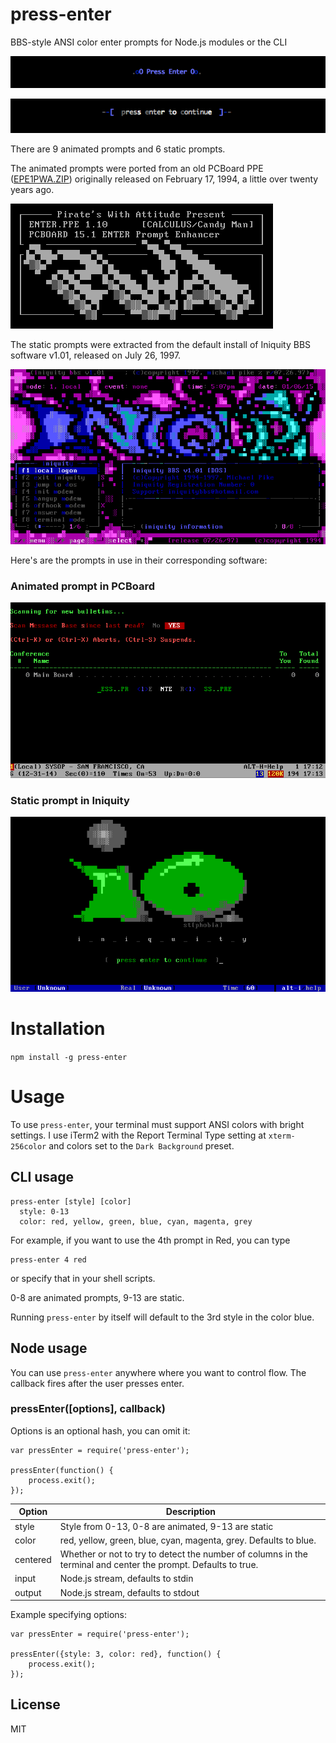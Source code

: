 # press-enter

BBS-style ANSI color enter prompts for Node.js modules or the CLI

![image](https://raw.githubusercontent.com/bertrandom/press-enter/gh-pages/demo.gif?token=AADhqoKGfu2hLP1aKjK_4HMixSzjJOqHks5UsL_LwA%3D%3D)

![image](https://raw.githubusercontent.com/bertrandom/press-enter/gh-pages/static.gif?token=AADhqulI4FmcPfn4D7vIOYs8_LYpeZq-ks5UtckDwA%3D%3D)

There are 9 animated prompts and 6 static prompts.

The animated prompts were ported from an old PCBoard PPE ([EPE1PWA.ZIP](http://cd.textfiles.com/ppes/E/EPE1PWA.ZIP)) originally released on February 17, 1994, a little over twenty years ago.

![image](https://raw.githubusercontent.com/bertrandom/press-enter/gh-pages/file_id.diz.png?token=AADhqoCAMsJkccmD3dtVn7DCQh0bIRlXks5Utb_swA%3D%3D)

The static prompts were extracted from the default install of Iniquity BBS software v1.01, released on July 26, 1997.

![image](https://raw.githubusercontent.com/bertrandom/press-enter/gh-pages/iniquity.png?token=AADhqhBw0G3Ph5HArbqN5PvFlUZmqzG2ks5UtcH2wA%3D%3D)

Here's are the prompts in use in their corresponding software:

### Animated prompt in PCBoard

![image](https://raw.githubusercontent.com/bertrandom/press-enter/gh-pages/pcboard.gif?token=AADhqjAEFvqOYi_TYGxf5JRBUc4VG8snks5UtcNFwA%3D%3D)

### Static prompt in Iniquity

![image](https://raw.githubusercontent.com/bertrandom/press-enter/gh-pages/iniquity_enter.png?token=AADhqrwlVRFaE_ni7rzEE5yHTEjt6NO0ks5UtcJNwA%3D%3D)

# Installation

`npm install -g press-enter`

# Usage

To use `press-enter`, your terminal must support ANSI colors with bright settings. I use iTerm2 with the Report Terminal Type setting at `xterm-256color` and colors set to the `Dark Background` preset.

## CLI usage

```
press-enter [style] [color]
  style: 0-13
  color: red, yellow, green, blue, cyan, magenta, grey
```

For example, if you want to use the 4th prompt in Red, you can type

```
press-enter 4 red
```

or specify that in your shell scripts.

0-8 are animated prompts, 9-13 are static.

Running `press-enter` by itself will default to the 3rd style in the color blue.

## Node usage

You can use `press-enter` anywhere where you want to control flow. The callback fires after the user presses enter.

### pressEnter([options], callback)

Options is an optional hash, you can omit it:

```
var pressEnter = require('press-enter');

pressEnter(function() {
	process.exit();
});
```

| Option | Description |
| ------------ | ------------- |
| style | Style from 0-13, 0-8 are animated, 9-13 are static |
| color | red, yellow, green, blue, cyan, magenta, grey. Defaults to blue. |
| centered | Whether or not to try to detect the number of columns in the terminal and center the prompt. Defaults to true. |
| input | Node.js stream, defaults to stdin |
| output | Node.js stream, defaults to stdout |

Example specifying options:

```
var pressEnter = require('press-enter');

pressEnter({style: 3, color: red}, function() {
	process.exit();
});
```

## License

MIT
